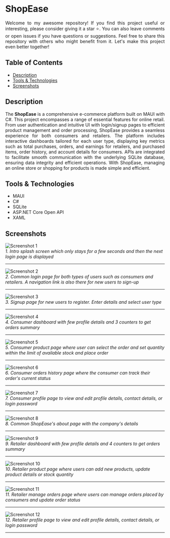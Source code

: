 # ShopEase
<p align="justify" width="100%">Welcome to my awesome repository! If you find this project useful or interesting, please consider giving it a star ⭐. You can also leave comments or open issues if you have questions or suggestions. Feel free to share this repository with others who might benefit from it. Let's make this project even better together!</p>

## Table of Contents
- [Description](#description)
- [Tools & Technologies](#tools--technologies)
- [Screenshots](#screenshots)

## Description
<p align="justify" width="100%">The <strong>ShopEase</strong> is a comprehensive e-commerce platform built on MAUI with C#. This project encompasses a range of essential features for online retail. From user authentication and intuitive UI with login/signup pages to efficient product management and order processing, ShopEase provides a seamless experience for both consumers and retailers. The platform includes interactive dashboards tailored for each user type, displaying key metrics such as total purchases, orders, and earnings for retailers, and purchased items, order history, and account details for consumers. APIs are integrated to facilitate smooth communication with the underlying SQLite database, ensuring data integrity and efficient operations. With ShopEase, managing an online store or shopping for products is made simple and efficient.</p>

## Tools & Technologies

- MAUI
- C#
- SQLite
- ASP.NET Core Open API
- XAML

## Screenshots

![Screenshot 1](/images/screenshots/1.png)<br />
*1. Intro splash screen which only stays for a few seconds and then the next login page is displayed*<hr>

![Screenshot 2](/images/screenshots/2.png)<br />
*2. Common login page for both types of users such as consumers and retailers. A navigation link is also there for new users to sign-up*<hr>

![Screenshot 3](/images/screenshots/3.png)<br />
*3. Signup page for new users to register. Enter details and select user type*<hr>

![Screenshot 4](/images/screenshots/4.png)<br />
*4. Consumer dashboard with few profile details and 3 counters to get orders summary*<hr>

![Screenshot 5](/images/screenshots/5.png)<br />
*5. Consumer product page where user can select the order and set quantity within the limit of available stock and place order*<hr>

![Screenshot 6](/images/screenshots/6.png)<br />
*6. Consumer orders history page where the consumer can track their order's current status*<hr>

![Screenshot 7](/images/screenshots/7.png)<br />
*7. Consumer profile page to view and edit profile details, contact details, or login password*<hr>

![Screenshot 8](/images/screenshots/8.png)<br />
*8. Common ShopEase's about page with the company's details*<hr>

![Screenshot 9](/images/screenshots/9.png)<br />
*9. Retailer dashboard with few profile details and 4 counters to get orders summary*<hr>

![Screenshot 10](/images/screenshots/10.png)<br />
*10. Retailer product page where users can add new products, update product details or stock quantity*<hr>

![Screenshot 11](/images/screenshots/11.png)<br />
*11. Retailer manage orders page where users can manage orders placed by consumers and update order status*<hr>

![Screenshot 12](/images/screenshots/12.png)<br />
*12. Retailer profile page to view and edit profile details, contact details, or login password*<hr>
